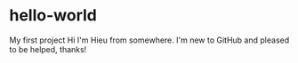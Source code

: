# hello-world
My first project
Hi I'm Hieu from somewhere. I'm new to GitHub and pleased to be helped, thanks!
